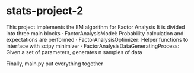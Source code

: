 # stats-project-2

This project implements the EM algorithm for Factor Analysis
It is divided into three main blocks
· FactorAnalysisModel: Probability calculation and expectations are performed
· FactorAnalysisOptimizer: Helper functions to interface with scipy minimizer
· FactorAnalysisDataGeneratingProcess: Given a set of parameters, generates n samples of data

Finally, main.py put everything together

